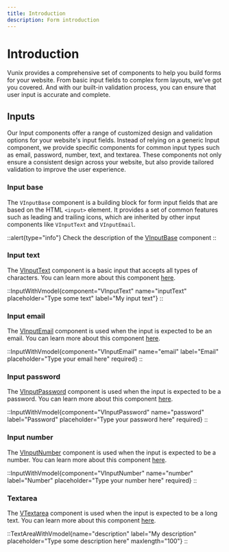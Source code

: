 ```yaml
---
title: Introduction
description: Form introduction
---
```


# Introduction

Vunix provides a comprehensive set of components to help you build forms for your website. From basic input fields to complex form layouts, we've got you covered. And with our built-in validation process, you can ensure that user input is accurate and complete.

## Inputs

Our Input components offer a range of customized design and validation options for your website's input fields. Instead of relying on a generic Input component, we provide specific components for common input types such as email, password, number, text, and textarea. These components not only ensure a consistent design across your website, but also provide tailored validation to improve the user experience.

### Input base

The `VInputBase` component is a building block for form input fields that are based on the HTML `<input>` element. It provides a set of common features such as leading and trailing icons, which are inherited by other input components like `VInputText` and `VInputEmail`.

::alert{type="info"}
Check the description of the [VInputBase](/components/form/inputbase) component
::

### Input text

The [VInputText](/components/form/inputtext) component is a basic input that accepts all types of characters. 
You can learn more about this component [here](/components/form/inputtext).

::InputWithVmodel{component="VInputText" name="inputText" placeholder="Type some text" label="My input text"}
::

### Input email

The [VInputEmail](/components/form/inputemail) component is used when the input is expected to be an email.
You can learn more about this component [here](/components/form/inputemail).

::InputWithVmodel{component="VInputEmail" name="email" label="Email" placeholder="Type your email here" required}
::

### Input password

The [VInputPassword](/components/form/inputpassword) component is used when the input is expected to be a password. 
You can learn more about this component [here](/components/form/inputpassword).

::InputWithVmodel{component="VInputPassword" name="password" label="Password" placeholder="Type your password here" required}
::

### Input number

The [VInputNumber](/components/form/inputnumber) component is used when the input is expected to be a number. 
You can learn more about this component [here](/components/form/inputnumber).

::InputWithVmodel{component="VInputNumber" name="number" label="Number" placeholder="Type your number here" required}
::

### Textarea

The [VTextarea](/components/form/textarea) component is used when the input is expected to be a long text. 
You can learn more about this component [here](/components/form/textarea).

::TextAreaWithVmodel{name="description" label="My description" placeholder="Type some description here" maxlength="100"}
::
